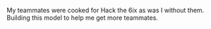 My teammates were cooked for Hack the 6ix as was I without them. Building this model to help me get more teammates.
